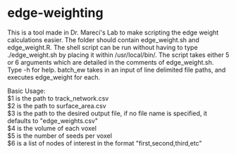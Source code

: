 # edge-weighting
This is a tool made in Dr. Mareci's Lab to make scripting the edge weight calculations easier. The folder should contain edge_weight.sh and edge_weight.R. The shell script can be run without having to type ./edge_weight.sh by placing it within /usr/local/bin/. The script takes either 5 or 6 arguments which are detailed in the comments of edge_weight.sh.  Type -h for help.
batch_ew takes in an input of line delimited file paths, and executes edge_weight for each.

Basic Usage:  
$1 is the path to track_network.csv  
$2 is the path to surface_area.csv  
$3 is the path to the desired output file, if no file name is specified, it defaults to "edge_weights.csv"  
$4 is the volume of each voxel  
$5 is the number of seeds per voxel  
$6 is a list of nodes of interest in the format "first,second,third,etc"  
